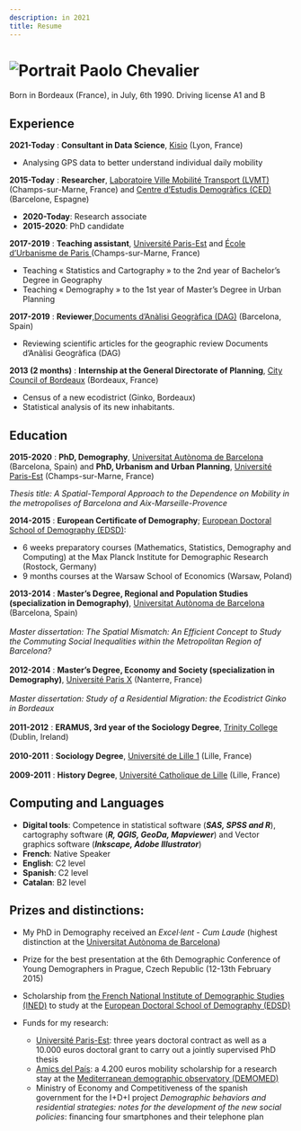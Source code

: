 ```yaml
---
description: in 2021
title: Resume
---
```


![Portrait](/images/portrait.jpg "Bonjour !")  Paolo Chevalier             
============



Born in Bordeaux (France), in July, 6th 1990.
Driving license A1 and B

Experience
----------

**2021-Today**
:   **Consultant in Data Science**, [Kisio](https://kisio.com/) (Lyon, France)
- Analysing GPS data to better understand individual daily mobility

**2015-Today**
:   **Researcher**, [Laboratoire Ville Mobilité Transport (LVMT)](https://www.lvmt.fr/) (Champs-sur-Marne, France)
and [Centre d’Estudis Demogràfics (CED)](https://ced.uab.cat/) (Barcelone, Espagne)
- **2020-Today**: Research associate
- **2015-2020**: PhD candidate

**2017-2019**
:   **Teaching assistant**, [Université Paris-Est](https://www.univ-gustave-eiffel.fr/) and [École d’Urbanisme de Paris ](https://www.eup.fr/en/) (Champs-sur-Marne, France)
- Teaching « Statistics and Cartography » to the 2nd year of Bachelor’s Degree in Geography
- Teaching « Demography » to the 1st year of Master’s Degree in Urban Planning

**2017-2019**
:   **Reviewer**,[Documents d’Anàlisi Geogràfica (DAG)](https://dag.revista.uab.es/) (Barcelona, Spain)
- Reviewing scientific articles for the geographic review Documents d’Anàlisi Geogràfica (DAG)

**2013 (2 months)**
:   **Internship at the  General Directorate of Planning**, [City Council of Bordeaux](https://www.bordeaux.fr/o166/direction-de-l-urbanisme-du-patrimoine-et-des-paysages) (Bordeaux, France)
- Census of a new ecodistrict (Ginko, Bordeaux)
- Statistical analysis of its new inhabitants.

  
Education
---------

**2015-2020**
:   **PhD, Demography**, [Universitat Autònoma de Barcelona](https://www.uab.cat/) (Barcelona, Spain) and **PhD, Urbanism and Urban Planning**, [Université Paris-Est](https://www.univ-gustave-eiffel.fr/) (Champs-sur-Marne, France)

*Thesis title: A Spatial-Temporal Approach to the Dependence on Mobility in the metropolises of Barcelona and Aix-Marseille-Provence*

**2014-2015**
:   **European Certificate of Demography**; [European Doctoral School of Demography (EDSD)](https://www.eds-demography.org/): 
- 6 weeks preparatory courses (Mathematics, Statistics, Demography and Computing) at the Max Planck Institute for Demographic Research (Rostock, Germany)
- 9 months courses at the Warsaw School of Economics (Warsaw, Poland)

**2013-2014**
:   **Master’s Degree, Regional and Population Studies (specialization in Demography)**, [Universitat Autònoma de Barcelona](https://www.uab.cat/) (Barcelona, Spain)
\
\
*Master dissertation: The Spatial Mismatch: An Efficient Concept to Study the Commuting Social Inequalities within the Metropolitan Region of Barcelona?*
\
\
**2012-2014**
:   **Master’s Degree, Economy and Society (specialization in Demography)**, [Université Paris X](https://www.parisnanterre.fr/portail-institutionnel-693762.kjsp) (Nanterre, France)
\
\
*Master dissertation: Study of a Residential Migration: the Ecodistrict Ginko in Bordeaux*
\
\
**2011-2012**
:   **ERAMUS, 3rd year of the Sociology Degree**, [Trinity College](https://www.tcd.ie/) (Dublin, Ireland)
\
\
**2010-2011**
:   **Sociology Degree**, [Université de Lille 1](https://www.univ-lille.fr/) (Lille, France)
\
\
**2009-2011**
:   **History Degree**, [Université Catholique de Lille](https://www.univ-catholille.fr/) (Lille, France)

Computing and Languages
----------

- **Digital tools**: Competence in statistical software (**_SAS, SPSS and R_**), cartography software (**_R, QGIS, GeoDa, Mapviewer_**) and Vector graphics software (**_Inkscape, Adobe Illustrator_**)
- **French**: Native Speaker
- **English**: C2 level
- **Spanish**: C2 level 
- **Catalan**: B2 level 

Prizes and distinctions:
----------

* My PhD in Demography received an *Excel·lent - Cum Laude* (highest distinction at the [Universitat Autònoma de Barcelona](https://www.uab.cat/))
* Prize for the best presentation at the 6th Demographic Conference of Young Demographers in Prague, Czech Republic (12-13th February 2015)
* Scholarship from [the French National Institute of Demographic Studies (INED)](https://www.ined.fr/) to study at the [European Doctoral School of Demography (EDSD)](https://www.eds-demography.org/)

* Funds for my research:
     * [Université Paris-Est](https://www.univ-gustave-eiffel.fr/): three years doctoral contract as well as a 10.000 euros doctoral grant to carry out a jointly supervised PhD thesis
     * [Amics del País](https://www.amicsdelpais.com/): a 4.200 euros mobility scholarship for a research stay at the [Mediterranean demographic observatory (DEMOMED)](https://demomed.org/index.php/fr/)
     * Ministry of Economy and Competitiveness of the spanish government for the I+D+I project *Demographic behaviors and residential strategies: notes for the development of the new social policies*: financing four smartphones and their telephone plan
     
    